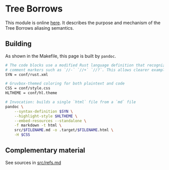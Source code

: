 # Tree Borrows

This module is online [here](https://perso.crans.org/vanille/treebor).
It describes the purpose and mechanism of the Tree Borrows aliasing semantics.

## Building

As shown in the Makefile, this page is built by `pandoc`.

```bash
# The code blocks use a modified Rust language definition that recognizes special
# comment markers such as `//-` `//+` `//?`. This allows clearer examples.
SYN = conf/rust.xml

# Gruvbox-themed coloring for both plaintext and code
CSS = conf/style.css
HLTHEME = conf/hl.theme

# Invocation: builds a single `html` file from a `md` file
pandoc \
    --syntax-definition $SYN \
    --highlight-style $HLTHEME \
    --embed-resources --standalone \
    -f markdown -t html \
    src/$FILENAME.md -o .target/$FILENAME.html \
    -H $CSS
```

## Complementary material

See sources in [src/refs.md](https://perso.crans.org/vanille/treebor/refs.html)
